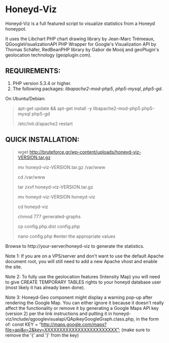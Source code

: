Honeyd-Viz
==========

Honeyd-Viz is a full featured script to visualize statistics from a Honeyd honeypot.

It uses the Libchart PHP chart drawing library by Jean-Marc Trémeaux,
QGoogleVisualizationAPI PHP Wrapper for Google's Visualization API by Thomas Schäfer,
RedBeanPHP library by Gabor de Mooij and geoPlugin's geolocation technology (geoplugin.com).

REQUIREMENTS:
-------------
1. PHP version 5.3.4 or higher.
2. The following packages: _libapache2-mod-php5_, _php5-mysql_, _php5-gd_.

On Ubuntu/Debian:
> apt-get update && apt-get install -y libapache2-mod-php5 php5-mysql php5-gd
>
> /etc/init.d/apache2 restart

QUICK INSTALLATION:
-------------------
> wget http://bruteforce.gr/wp-content/uploads/honeyd-viz-VERSION.tar.gz
>
> mv honeyd-viz-VERSION.tar.gz /var/www
>
> cd /var/www
>
> tar zxvf honeyd-viz-VERSION.tar.gz
>
> mv honeyd-viz-VERSION honeyd-viz
>
> cd honeyd-viz
>
> chmod 777 generated-graphs
>
> cp config.php.dist config.php
>
> nano config.php #enter the appropriate values

Browse to http://your-server/honeyd-viz to generate the statistics.

Note 1: If you are on a VPS/server and don't want to use the default Apache document root,
		you will still need to add a new Apache vhost and enable the site.

Note 2: To fully use the geolocation features (Intensity Map) you will need to give CREATE
		TEMPORARY TABLES rights to your honeyd database user (most likely it has already been done).

Note 3: Honeyd-Geo component might display a warning pop-up after rendering the Google Map.
		You can either ignore it because it doesn't really affect the functionality or remove it by
		generating a Google Maps API key (version 2) per the link instructions and putting it in
		honeyd-viz/include/qgooglevisualapi/QApikeyGoogleGraph.class.php, in the form of:
		const KEY = “http://maps.google.com/maps?file=api&v=2&key=XXXXXXXXXXXXXXXXXXXXXXXX”;
		(make sure to remove the '{' and '}' from the key)